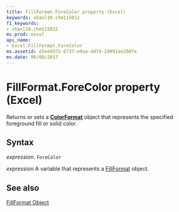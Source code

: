 ```yaml
---
title: FillFormat.ForeColor property (Excel)
keywords: vbaxl10.chm115012
f1_keywords:
- vbaxl10.chm115012
ms.prod: excel
api_name:
- Excel.FillFormat.ForeColor
ms.assetid: e5ee9372-6737-e9aa-4d74-24991ae2007e
ms.date: 06/08/2017
---
```



# FillFormat.ForeColor property (Excel)

Returns or sets a  **[ColorFormat](Excel.ColorFormat.md)** object that represents the specified foreground fill or solid color.


## Syntax

 _expression_. `ForeColor`

 _expression_ A variable that represents a [FillFormat](Excel.FillFormat.md) object.


## See also


[FillFormat Object](Excel.FillFormat.md)


